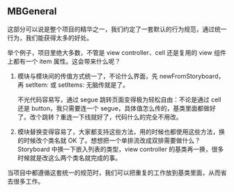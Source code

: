 MBGeneral
-------

这部分可以说是整个项目的精华之一，我们约定了一套默认的行为规范，通过统一行为，我们能获得太多的好处。

举个例子，项目里绝大多数，不管是 view controller、cell 还是复用的 view 组件上都有一个 item 属性。这会带来什么呢？

1. 模块与模块间的传值方式统一了，不论什么界面，先 newFromStoryboard，再 setItem: 或 setItems: 无脑传就是了。

    不光代码容易写，通过 segue 跳转页面变得极为轻松自由：不论是通过 cell 还是 button，我只需要连一个 segue，具体值怎么传的，基类里面都做好了。改个跳转？重连一下线就好了，代码什么的完全不用改。

2. 模块替换变得容易了，大家都支持这些方法，用的时候也都使用这些方法，换的时候改个类名就 OK 了。想想把一个单排流改成双排需要做什么？Storyboard 中换一下嵌入列表的类型，view controller 的基类再一换，很多时候就是改这么两个类名就完成的事。

当项目中都遵循这套统一的规范时，我们可以把重复的工作放到基类里面，从而省去很多工作。

